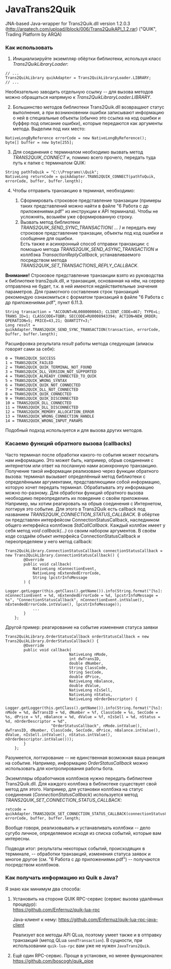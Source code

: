 # JavaTrans2Quik
JNA-based Java-wrapper for Trans2Quik.dll version 1.2.0.3 (http://arqatech.com/upload/iblock/006/Trans2QuikAPI_1.2.rar)
("QUIK", Trading Platform by ARQA)

<h3>Как использовать</h3>

1) Инициализируйте экземпляр обёртки библиотеки, используя класс <i>Trans2QuikLibraryLoader</i>:
```
// ...
Trans2QuikLibrary quikAdapter = Trans2QuikLibraryLoader.LIBRARY;
// ...
```
Необязательно заводить отдельную ссылку -- для вызова методов можно обращаться напрямую к <i>Trans2QuikLibraryLoader.LIBRARY</i>.

2) Большинство методов библиотеки Trans2Quik.dll возвращают статус выполнения, а при возникновении ошибки записывают информацию о ней в специальные объекты (обычно это ссылка на код ошибки и буффер под описание ошибки), которые передаются как аргументы метода. Выделим под них место:
```
NativeLongByReference errorCode = new NativeLongByReference();
byte[] buffer = new byte[255];
```
3) Для соединения с терминалом необходимо вызвать метод <i>TRANS2QUIK_CONNECT</i> и, помимо всего прочего, передать туда путь к папке с терминалом QUIK:
```
String pathToQuik = "C:\\Programs\\Quik";
NativeLong returnCode = quikAdapter.TRANS2QUIK_CONNECT(pathToQuik, errorCode, buffer, buffer.length);
```
4) Чтобы отправить транзакцию в терминал, необходимо:

    1) Сформировать строковое представление транзакции (примеры таких представлений можно найти в файле "6 Работа с др приложениями.pdf" из инструкции к API терминала). Чтобы не усложнять, возьмём уже сформированную строку.
    2) Вызвать метод библиотеки <i>TRANS2QUIK_SEND_SYNC_TRANSACTION( ... )</i> и передать ему строковое представление транзации, объекты под код ошибки и сообщение для ошибки.
    <br/>Есть также и асинхронный способ отправки транзакции: с помощью метода <i>TRANS2QUIK_SEND_ASYNC_TRANSACTION</i> и коллбэка <i>TransactionReplyCallback</i>, устанавливаемого посредством метода <i>TRANS2QUIK_SET_TRANSACTIONS_REPLY_CALLBACK</i>.
    
**Внимание!** Строковое представление транзакции взято из руководства к библиотеке trans2quik.dll, и транзакция, основанная на нём, на сервер отправлена не будет, т.к. в ней имеются недействительные значения параметров. Для грамотного составления строк транзакций рекомендую ознакомиться с форматом транзакций в файле "6 Работа с др приложениями.pdf", пункт 6.11.3.
```
String transaction = "ACCOUNT=NL0080000043; CLIENT_CODE=467; TYPE=L; TRANS_ID=1; CLASSCODE=TQBR; SECCODE=RU0008943394; ACTION=NEW_ORDER; OPERATION=S; PRICE=43,21; QUANTITY=3;"
Long result = quikAdapter.TRANS2QUIK_SEND_SYNC_TRANSACTION(transaction, errorCode, buffer, buffer.length);
```
Расшифровка результата <i>result</i> работы метода следующая (алиасы говорят сами за себя):

```
0 = TRANS2QUIK_SUCCESS
1 = TRANS2QUIK_FAILED
2 = TRANS2QUIK_QUIK_TERMINAL_NOT_FOUND
3 = TRANS2QUIK_DLL_VERSION_NOT_SUPPORTED
4 = TRANS2QUIK_ALREADY_CONNECTED_TO_QUIK
5 = TRANS2QUIK_WRONG_SYNTAX
6 = TRANS2QUIK_QUIK_NOT_CONNECTED
7 = TRANS2QUIK_DLL_NOT_CONNECTED
8 = TRANS2QUIK_QUIK_CONNECTED
9 = TRANS2QUIK_QUIK_DISCONNECTED
10 = TRANS2QUIK_DLL_CONNECTED
11 = TRANS2QUIK_DLL_DISCONNECTED
12 = TRANS2QUIK_MEMORY_ALLOCATION_ERROR
13 = TRANS2QUIK_WRONG_CONNECTION_HANDLE
14 = TRANS2QUIK_WRONG_INPUT_PARAMS
```

Подобный подход используется и для вызова других методов.

<h3>Касаемо функций обратного вызова (callbacks)</h3>

Часто терминал после обработки какого-то события может посылать нам информацию. Это может быть, например, обрыв соединения с интернетом или ответ на посланную нами асинхронную транзакцию.
Получение такой информации реализовано через функции обратного вызова: терминал вызывает определённый метод библиотеки с определёнными аргументами, представляющими собой информацию, которую хочет передать терминал.
Обрабатывать эту информацию можно по-разному. Для обработки функций обратного вызова необходимо переопределить их поведение с своём приложении.
Например, мы хотим реагировать на обрыв соединения с Интернетом, логгируя это событие. Для этого в Trans2Quik есть callback под названием _TRANS2QUIK_CONNECTION_STATUS_CALLBACK_. 
В обёртке он представлен интерфейсом ConnectionStatusCallback, наследником общего интерфейса коллбэков _StdCallCallback_.
Каждый коллбэк имеет у себя метод _void callback(...)_ со своим набором аргументов.
В своём коде создаём объект интерфейса ConnectionStatusCallback и переопределяем у него метод callback:

```
Trans2QuikLibrary.ConnectionStatusCallback connectionStatusCallback = new Trans2QuikLibrary.ConnectionStatusCallback() {
        @Override
        public void callback(
            NativeLong nConnectionEvent, 
            NativeLong nExtendedErrorCode, 
            String lpcstrInfoMessage
        ) {
            Logger.getLogger(this.getClass().getName()).info(String.format("[%s]: nConnectionEvent = %d, nExtendedErrorCode = %d, lpcstrInfoMessage = %s", "ConnectionStatusCallback", nConnectionEvent.intValue(), nExtendedErrorCode.intValue(), lpcstrInfoMessage));
            ...
        }
    };
```

Другой пример: реагирование на событие изменения статуса заявки

```
Trans2QuikLibrary.OrderStatusCallback orderStatusCallback = new Trans2QuikLibrary.OrderStatusCallback() {
        @Override
        public void callback(
                            NativeLong nMode, 
                            int dwTransID, 
                            double dNumber,
                            String ClassCode, 
                            String SecCode, 
                            double dPrice,
                            NativeLong nBalance, 
                            double dValue, 
                            NativeLong nIsSell, 
                            NativeLong nStatus,
                            NativeLong nOrderDescriptor) {
            Logger.getLogger(this.getClass().getName()).info(String.format("[%s]: nMode = %d, dwTransID = %d, dNumber = %f, ClassCode = %s, SecCode = %s, dPrice = %f, nBalance = %d, dValue = %f, nIsSell = %d, nStatus = %d, nOrderDescriptor = %d",
                    "OrderStatusCallback", nMode.intValue(), dwTransID, dNumber, ClassCode, SecCode, dPrice, nBalance.intValue(), dValue, nIsSell.intValue(), nStatus.intValue(), nOrderDescriptor.intValue()));
        }
    };
```

Разумеется, логгирование -- не единственная возможная ваша реакция на событие. 
Например, информацию _OrderStatusCallback_ можно использовать для контролирования работы бота.

Экземпляры обработчиков коллбэков нужно передать библиотеке Trans2Quik.dll. Для каждого коллбэка в библиотеке существует свой метод для этого. Например, для установки коллбэка на статус соединения (_ConnectionStatusCallback_) используется метод <i>TRANS2QUIK_SET_CONNECTION_STATUS_CALLBACK</i>:

```
retcode = quikAdapter.TRANS2QUIK_SET_CONNECTION_STATUS_CALLBACK(connectionStatusCallback, errorCode, buffer, buffer.length;
```

Вообще говоря, реализовывать и устанавливать коллбэки -- дело сугубо личное, определяемое исходя из списка событий, которые вам интересны.

Подводя итог: результаты некоторых событий, происходящих в терминале, -- обработки транзакций, изменения статуса заявок и многое другое (см. "6 Работа с др приложениями.pdf") -- получаются посредством коллбэков.

<h3>Как получать информацию из Quik в Java?</h3>

Я знаю как минимум два способа:

1. Установить на стороне QUIK RPC-сервис (сервис вызова удалённых процедур): <br/>
    https://github.com/Enfernuz/quik-lua-rpc

    Java-клиент к нему: https://github.com/Enfernuz/quik-lua-rpc-java-client
    
    Реализует все методы API QLua, поэтому умеет также и в отправку транзакций (метод QLua `sendTransaction`). В сущности, при использовании `quik-lua-rpc` вам уже не нужен `JavaTrans2Quik`.

2. Ещё один RPC-сервис. Проще в установке, но менее функционален: https://github.com/boscogh/quik_pipe
